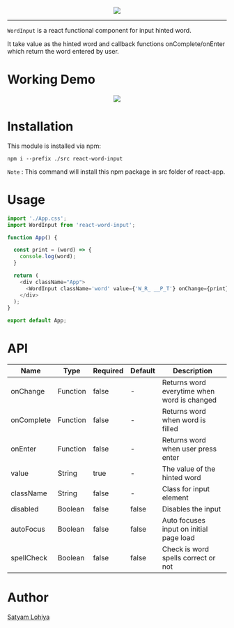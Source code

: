 <p align="center">
  <img src="https://user-images.githubusercontent.com/88069082/171333471-cd8c613b-380e-49d4-964e-ea6b1eef34e2.png" />
</p>


---

`WordInput` is a react functional component for input hinted word.

 It take value as the hinted word and callback functions onComplete/onEnter which return the word entered by user.

# Working Demo

<p align="center">
  <img src="https://user-images.githubusercontent.com/88069082/171338041-af8672d3-eca5-4961-bbc6-1da38a0f1eeb.gif" />
</p>


# Installation

This module is installed via npm:

```
npm i --prefix ./src react-word-input
```

`Note` : This command will install this npm package in src folder of react-app.

# Usage

```javascript
import './App.css';
import WordInput from 'react-word-input';

function App() {

  const print = (word) => {
    console.log(word);
  }

  return (
    <div className="App">
      <WordInput className='word' value={'W_R_ __P_T'} onChange={print} autoFocus />
    </div>
  );
}

export default App;

```

# API

| Name           | Type           | Required | Default | Description                                 |
| -------------- | -------------- | -------- | ------- | ------------------------------------------- |
| onChange       | Function       | false    | -       | Returns word everytime when word is changed
| onComplete     | Function       | false    | -       | Returns word when word is filled
| onEnter        | Function       | false    | -       | Returns word when user press enter
| value          | String         | true     | -       | The value of the hinted word  
| className      | String         | false    | -       | Class for input element
| disabled       | Boolean        | false    | false   | Disables the input
| autoFocus      | Boolean        | false    | false   | Auto focuses input on initial page load  
| spellCheck     | Boolean        | false    | false   | Check is word spells correct or not


# Author

<a href="https://github.com/Satyam-2001"> Satyam Lohiya </a>